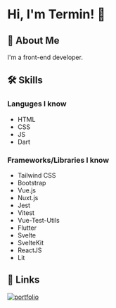 
# Hi, I'm Termin! 👋


## 🚀 About Me
I'm a front-end developer.

## 🛠 Skills

### Languges I know

- HTML
- CSS
- JS
- Dart

### Frameworks/Libraries I know

- Tailwind CSS
- Bootstrap
- Vue.js 
- Nuxt.js
- Jest
- Vitest
- Vue-Test-Utils
- Flutter
- Svelte
- SvelteKit
- ReactJS
- Lit



## 🔗 Links
[![portfolio](https://img.shields.io/badge/my_portfolio-000?style=for-the-badge&logo=ko-fi&logoColor=white)](https://termin.cypherbot.me/)
